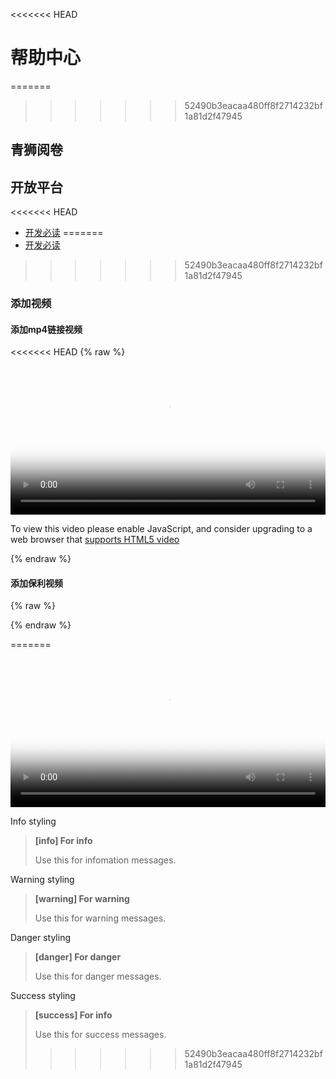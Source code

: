<<<<<<< HEAD
# 帮助中心

=======
>>>>>>> 52490b3eacaa480ff8f2714232bf1a81d2f47945
## 青狮阅卷

## 开放平台

<<<<<<< HEAD
* [开发必读](/openapi/guide.md)
=======
* [开发必读](/openapi/test.md)
>>>>>>> 52490b3eacaa480ff8f2714232bf1a81d2f47945

### 添加视频

#### 添加mp4链接视频

<<<<<<< HEAD
{% raw %}
<video id="my-video" class="video-js" controls preload="auto" width="100%"
poster="//zhangjikai.com/resource/poster.jpg" data-setup='{"aspectRatio":"16:9"}'>
  <source src="//zhangjikai.com/resource/demo.mp4" type='video/mp4' >
  <p class="vjs-no-js">
    To view this video please enable JavaScript, and consider upgrading to a web browser that
    <a href="http://videojs.com/html5-video-support/" target="_blank">supports HTML5 video</a>
  </p>
</video>
{% endraw %}


#### 添加保利视频
{% raw %}
<div id="player"></div>
<script src="//player.polyv.net/script/player.js"></script>
<script>
var player = polyvPlayer({
    wrap: '#player',
    width: 800,
    height: 533,
    vid: '88083abbf5bcf1356e05d39666be527a_8',
});

player.on('s2j_onPlayerInitOver', () => { //订阅播放器初始化完毕事件
  console.info('播放器初始化完毕');
});
</script>
{% endraw %}

=======
<video id="my-video" class="video-js" controls preload="auto" width="100%"
poster="http://r9neyyvo2.hn-bkt.clouddn.com/001.png" data-setup='{"aspectRatio":"16:9"}'>
<source src="http://r9neyyvo2.hn-bkt.clouddn.com/test-video.mp4" type='video/mp4' >
</video>

Info styling
> **[info] For info**
>
> Use this for infomation messages.

Warning styling
> **[warning] For warning**
>
> Use this for warning messages.

Danger styling
> **[danger] For danger**
>
> Use this for danger messages.

Success styling
> **[success] For info**
>
> Use this for success messages.
>>>>>>> 52490b3eacaa480ff8f2714232bf1a81d2f47945
